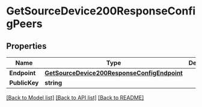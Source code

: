 # GetSourceDevice200ResponseConfigPeers

## Properties

Name | Type | Description | Notes
------------ | ------------- | ------------- | -------------
**Endpoint** | [**GetSourceDevice200ResponseConfigEndpoint**](GetSourceDevice_200_Response_config_endpoint.md) |  | 
**PublicKey** | **string** |  | 

[[Back to Model list]](../README.md#documentation-for-models) [[Back to API list]](../README.md#documentation-for-api-endpoints) [[Back to README]](../README.md)


